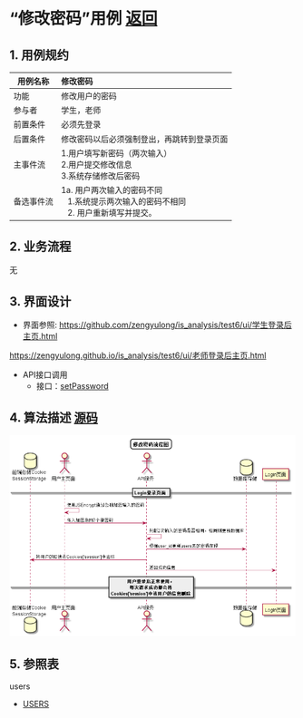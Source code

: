 # “修改密码”用例 [返回](../README.md)
## 1. 用例规约

|用例名称|修改密码|
|-------|:-------------|
|功能|修改用户的密码|
|参与者|学生，老师|
|前置条件|必须先登录|
|后置条件|修改密码以后必须强制登出，再跳转到登录页面|
|主事件流| 1.用户填写新密码（两次输入） <br/> 2.用户提交修改信息 <br/>3.系统存储修改后密码|
|备选事件流|1a. 用户两次输入的密码不同 <br/>&nbsp;&nbsp; 1.系统提示两次输入的密码不相同  <br/>&nbsp;&nbsp; 2. 用户重新填写并提交。 |

## 2. 业务流程
无

## 3. 界面设计
- 界面参照:
https://github.com/zengyulong/is_analysis/test6/ui/学生登录后主页.html

https://zengyulong.github.io/is_analysis/test6/ui/老师登录后主页.html
- API接口调用
    - 接口：[setPassword](../接口1/setPassword.md)

## 4. 算法描述 [源码](../流程图/修改密码.puml)
![登录认证](../images/流程图/修改密码.png)
    
## 5. 参照表
users
- [USERS](../数据库设计/数据库设计.md/#USERS)